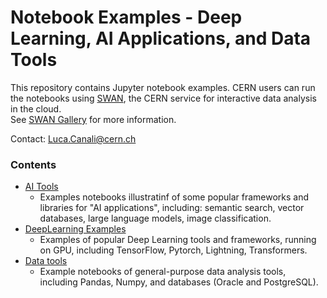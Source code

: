 # Notebook Examples - Deep Learning, AI Applications, and Data Tools
This repository contains Jupyter notebook examples.
CERN users can run the notebooks using [SWAN](https://swan.web.cern.ch/),
the CERN service for interactive data analysis in the cloud.  
See [SWAN Gallery](https://swan-gallery.web.cern.ch/) for more information.

Contact: Luca.Canali@cern.ch

### Contents
- [AI Tools](AITools) 
  - Examples notebooks illustratinf of some popular frameworks and libraries for "AI applications",
    including: semantic search, vector databases, large language models, image classification.
- [DeepLearning Examples](DeepLearning-GPU) 
  - Examples of popular Deep Learning tools and frameworks, running on GPU, including TensorFlow, Pytorch, Lightning, Transformers.
- [Data tools](DataTools) 
  - Example notebooks of general-purpose data analysis tools, including Pandas, Numpy, and databases (Oracle and PostgreSQL).
